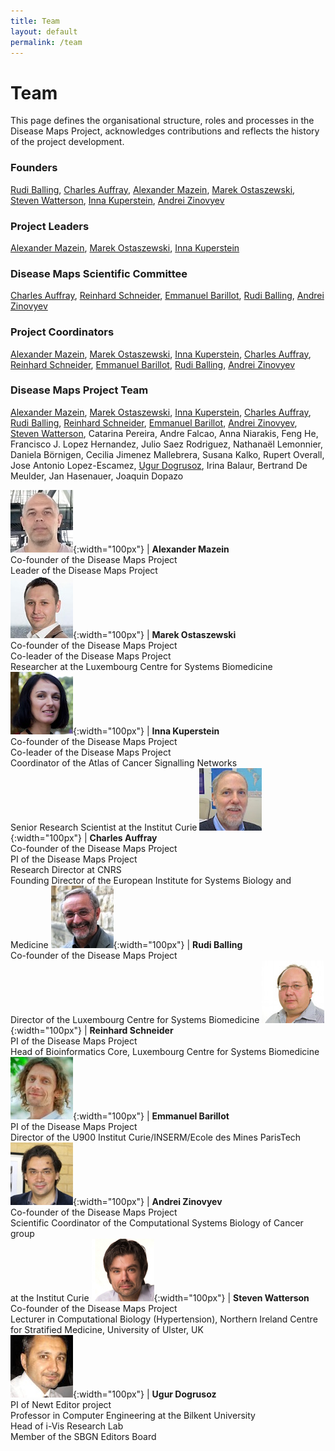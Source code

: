 ```yaml
---
title: Team
layout: default
permalink: /team
---
```


# Team

This page defines the organisational structure, roles and processes in the  Disease Maps Project, acknowledges contributions and reflects the history of the project development.

### Founders

[Rudi Balling](#RudiBalling), [Charles Auffray](#CharlesAuffray), [Alexander Mazein](#AlexanderMazein), [Marek Ostaszewski](#MarekOstaszewski), [Steven Watterson](#StevenWatterson), [Inna Kuperstein](#InnaKuperstein), [Andrei Zinovyev](#AndreiZinovyev)  

### Project Leaders

[Alexander Mazein](#AlexanderMazein), [Marek Ostaszewski](#MarekOstaszewski), [Inna Kuperstein](#InnaKuperstein)  

### Disease Maps Scientific Committee

[Charles Auffray](#CharlesAuffray), [Reinhard Schneider](#ReinhardSchneider), [Emmanuel Barillot](#EmmanuelBarillot), [Rudi Balling](#RudiBalling), [Andrei Zinovyev](#AndreiZinovyev)  

### Project Coordinators

[Alexander Mazein](#AlexanderMazein), [Marek Ostaszewski](#MarekOstaszewski), [Inna Kuperstein](#InnaKuperstein), [Charles Auffray](#CharlesAuffray), [Reinhard Schneider](#ReinhardSchneider), [Emmanuel Barillot](#EmmanuelBarillot), [Rudi Balling](#RudiBalling), [Andrei Zinovyev](#AndreiZinovyev)  

### Disease Maps Project Team

[Alexander Mazein](#AlexanderMazein), [Marek Ostaszewski](#MarekOstaszewski), [Inna Kuperstein](#InnaKuperstein), [Charles Auffray](#CharlesAuffray), [Rudi Balling](#RudiBalling), [Reinhard Schneider](#ReinhardSchneider), [Emmanuel Barillot](#EmmanuelBarillot), [Andrei Zinovyev](#AndreiZinovyev), [Steven Watterson](#StevenWatterson), Catarina Pereira, Andre Falcao, Anna Niarakis, Feng He, Francisco J. Lopez Hernandez, Julio Saez Rodriguez, Nathanaël Lemonnier, Daniela Börnigen, Cecilia Jimenez Mallebrera, Susana Kalko, Rupert Overall, Jose Antonio Lopez-Escamez, [Ugur Dogrusoz](#UgurDogrusoz), Irina Balaur, Bertrand De Meulder, Jan Hasenauer, Joaquin Dopazo  

![](/images/team/AlexanderMazein.jpg){:width="100px"} | <a id="AlexanderMazein"><strong>Alexander Mazein</strong></a><br />Co-founder of the Disease Maps Project<br />Leader of the Disease Maps Project  
![](/images/team/MarekOstaszewski.jpg){:width="100px"} | <a id="MarekOstaszewski"><strong>Marek Ostaszewski</strong></a><br />Co-founder of the Disease Maps Project<br />Co-leader of the Disease Maps Project<br />Researcher at the Luxembourg Centre for Systems Biomedicine
![](/images/team/InnaKuperstein.jpg){:width="100px"} | <a id="InnaKuperstein"><strong>Inna Kuperstein</strong></a><br />Co-founder of the Disease Maps Project<br />Co-leader of the Disease Maps Project<br />Coordinator of the Atlas of Cancer Signalling Networks<br />Senior Research Scientist at the Institut Curie
![](/images/team/CharlesAuffray.jpg){:width="100px"} | <a id="CharlesAuffray"><strong>Charles Auffray</strong></a><br />Co-founder of the Disease Maps Project<br />PI of the Disease Maps Project<br />Research Director at CNRS<br />Founding Director of the European Institute for Systems Biology and Medicine
![](/images/team/RudiBalling.jpg){:width="100px"} | <a id="RudiBalling"><strong>Rudi Balling</strong></a><br />Co-founder of the Disease Maps Project<br />Director of the Luxembourg Centre for Systems Biomedicine
![](/images/team/ReinhardSchneider.jpg){:width="100px"} | <a id="ReinhardSchneider"><strong>Reinhard Schneider</strong></a><br />PI of the Disease Maps Project<br />Head of Bioinformatics Core, Luxembourg Centre for Systems Biomedicine
![](/images/team/EmmanuelBarillot.jpg){:width="100px"} | <a id="EmmanuelBarillot"><strong>Emmanuel Barillot</strong></a><br />PI of the Disease Maps Project<br />Director of the U900 Institut Curie/INSERM/Ecole des Mines ParisTech
![](/images/team/AndreiZinovyev.jpg){:width="100px"} | <a id="AndreiZinovyev"><strong>Andrei Zinovyev</strong></a><br />Co-founder of the Disease Maps Project<br />Scientific Coordinator of the Computational Systems Biology of Cancer group<br />at the Institut Curie
![](/images/team/StevenWatterson.jpg){:width="100px"} | <a id="StevenWatterson"><strong>Steven Watterson</strong></a><br />Co-founder of the Disease Maps Project<br />Lecturer in Computational Biology (Hypertension), Northern Ireland Centre <br />for Stratified Medicine, University of Ulster, UK  
![](/images/team/UgurDogrusoz.jpg){:width="100px"} | <a id="UgurDogrusoz"><strong>Ugur Dogrusoz</strong></a><br />PI of Newt Editor project<br />Professor in Computer Engineering at the Bilkent University<br />Head of i-Vis Research Lab<br />Member of the SBGN Editors Board

